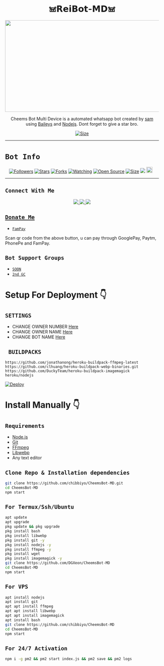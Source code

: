 <h1 align="center">𖠌𝗥𝗲𝗶𝗕𝗼𝘁-𝗠𝗗𖠌<br></h1>
<p align="center">
  <img src="https://telegra.ph/file/fb77cecb03f7e920ba7eb.jpg" width="540" height="300" />
</p>

<p align="center">
Cheems Bot Multi Device is a automated whatsapp bot created by <a href="https://github.com/chibbiyo" target="_blank">sam</a> using <a href="https://github.com/adiwajshing/Baileys" target="_blank">Baileys</a> and <a href="https://github.com/nodejs" target="_blank">Nodejs</a>. Dont forget to give a star bro.
</p>

<p align="center">
<a href="https://wa.me/212655892921"><img title="Size" src="https://img.shields.io/badge/Tutorial-Video-green"></a>
</p>

------

# ```Bot Info```
<p align="center">
<a href="https://github.com/chibbiyo/followers"><img title="Followers" src="https://img.shields.io/github/followers/chibbiyo?color=red&style=flat-square"></a>
<a href="https://github.com/chibbiyo/CheemsBot-MD/stargazers/"><img title="Stars" src="https://img.shields.io/github/stars/DGXeon/CheemsBot-MD?color=blue&style=flat-square"></a>
<a href="https://github.com/chibbiyo/CheemsBot-MD/network/members"><img title="Forks" src="https://img.shields.io/github/forks/DGXeon/CheemsBot-MD?color=red&style=flat-square"></a>
<a href="https://github.com/chibbiyo/CheemsBot-MD/watchers"><img title="Watching" src="https://img.shields.io/github/watchers/chibbiyo/CheemsBot-MD?label=Watchers&color=blue&style=flat-square"></a>
<a href="https://github.com/chibbiyo/CheemsBot-MD"><img title="Open Source" src="https://img.shields.io/badge/Author-Xeon%20Bot%20Inc.-red?v=103"></a>
<a href="https://github.com/chibbiyo/CheemsBot-MD/"><img title="Size" src="https://img.shields.io/github/repo-size/chibbiyo/CheemsBot-MD?style=flat-square&color=green"></a>
<a href="https://hits.seeyoufarm.com"><img src="https://hits.seeyoufarm.com/api/count/incr/badge.svg?url=https%3A%2F%2Fgithub.com%2FDGXeon%2FCheemsBot-MD&count_bg=%2379C83D&title_bg=%23555555&icon=probot.svg&icon_color=%2300FF6D&title=hits&edge_flat=false"/></a>
<a href="https://github.com/chibbiyo/CheemsBot-MD/graphs/commit-activity"><img height="20" src="https://img.shields.io/badge/Maintained%3F-yes-green.svg"></a>&nbsp;&nbsp;
</p>
<p align='center'>
    </p>

-------

## ```Connect With Me```
<p align="center">
<a href="https://wa.me/212655892921"><img src="https://img.shields.io/badge/Contact sam-25D366?style=for-the-badge&logo=whatsapp&logoColor=white" />
<a href="https://wa.me/212655892921"><img src="https://img.shields.io/badge/My Official Chat-25D366?style=for-the-badge&logo=whatsapp&logoColor=white" />
<a href="https://wa.me/212655892921"><img src="https://img.shields.io/badge/Subscribe Xeon-ff0000?style=for-the-badge&logo=youtube&logoColor=ff000000&link=https://www.youtube.com/c/BOTINDO" /><br>
</p>

## ```Donate Me```

- [`FamPay`](https://telegra.ph/file/f7cb96146ff57bd73a395.jpg)

<p align="left">
Scan qr code from the above button, u can pay through GooglePay, Paytm, PhonePe and FamPay.
</p>

## ```Bot Support Groups```

- [`SOON`]()
- [`2nd GC`]()

# Setup For Deployment 👇

## `SETTINGS`

- CHANGE OWNER NUMBER [Here](https://github.com/chibbiyo/CheemsBot-MD/blob/master/config/config.json#L25)
- CHANGE OWNER NAME [Here](https://github.com/chibbiyo/CheemsBot-MD/blob/master/config/config.json#L30)
- CHANGE BOT NAME [Here](https://github.com/chibbiyo/CheemsBot-MD/blob/master/config/config.json#L29)

## ` BUILDPACKS`

```
https://github.com/jonathanong/heroku-buildpack-ffmpeg-latest
https://github.com/clhuang/heroku-buildpack-webp-binaries.git
https://github.com/DuckyTeam/heroku-buildpack-imagemagick
heroku/nodejs
```

[![Deploy](https://www.herokucdn.com/deploy/button.svg)](https://heroku.com/deploy?template=https://github.com/chibbiyo/CheemsBot-MD/)

# Install Manually 👇
## `Requirements`
* [Node.js](https://nodejs.org/en/)
* [Git](https://git-scm.com/downloads)
* [FFmpeg](https://github.com/BtbN/FFmpeg-Builds/releases/download/autobuild-2020-12-08-13-03/ffmpeg-n4.3.1-26-gca55240b8c-win64-gpl-4.3.zip)
* [Libwebp](https://developers.google.com/speed/webp/download)
* Any text editor
## `Clone Repo & Installation dependencies`
```bash
git clone https://github.com/chibbiyo/CheemsBot-MD.git
cd CheemsBot-MD
npm start
```
## `For Termux/Ssh/Ubuntu`
```bash
apt update
apt upgrade
pkg update && pkg upgrade
pkg install bash
pkg install libwebp
pkg install git -y
pkg install nodejs -y 
pkg install ffmpeg -y 
pkg install wget
pkg install imagemagick -y
git clone https://github.com/DGXeon/CheemsBot-MD
cd CheemsBot-MD
npm start
```
## `For VPS`
```bash
apt install nodejs 
apt install git 
apt apt install ffmpeg 
apt apt install libwebp 
apt apt install imagemagick
apt install bash
git clone https://github.com/chibbiyo/CheemsBot-MD
cd CheemsBot-MD
npm start
```
## `For 24/7 Activation`
```bash
npm i -g pm2 && pm2 start index.js && pm2 save && pm2 logs
```
